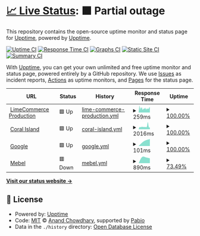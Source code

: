 # [📈 Live Status](https://demo.upptime.js.org): <!--live status--> **🟧 Partial outage**

This repository contains the open-source uptime monitor and status page for [Upptime](https://upptime.js.org), powered by [Upptime](https://github.com/upptime/upptime).

[![Uptime CI](https://github.com/LimeCommerce/upptime/workflows/Uptime%20CI/badge.svg)](https://github.com/LimeCommerce/upptime/actions?query=workflow%3A%22Uptime+CI%22)
[![Response Time CI](https://github.com/LimeCommerce/upptime/workflows/Response%20Time%20CI/badge.svg)](https://github.com/LimeCommerce/upptime/actions?query=workflow%3A%22Response+Time+CI%22)
[![Graphs CI](https://github.com/LimeCommerce/upptime/workflows/Graphs%20CI/badge.svg)](https://github.com/LimeCommerce/upptime/actions?query=workflow%3A%22Graphs+CI%22)
[![Static Site CI](https://github.com/LimeCommerce/upptime/workflows/Static%20Site%20CI/badge.svg)](https://github.com/LimeCommerce/upptime/actions?query=workflow%3A%22Static+Site+CI%22)
[![Summary CI](https://github.com/LimeCommerce/upptime/workflows/Summary%20CI/badge.svg)](https://github.com/LimeCommerce/upptime/actions?query=workflow%3A%22Summary+CI%22)

With [Upptime](https://upptime.js.org), you can get your own unlimited and free uptime monitor and status page, powered entirely by a GitHub repository. We use [Issues](https://github.com/upptime/upptime/issues) as incident reports, [Actions](https://github.com/LimeCommerce/upptime/actions) as uptime monitors, and [Pages](https://demo.upptime.js.org) for the status page.

<!--start: status pages-->
<!-- This summary is generated by Upptime (https://github.com/upptime/upptime) -->
<!-- Do not edit this manually, your changes will be overwritten -->
<!-- prettier-ignore -->
| URL | Status | History | Response Time | Uptime |
| --- | ------ | ------- | ------------- | ------ |
| <img alt="" src="https://www.limecommerce.com/favicon.svg" height="13"> [LimeCommerce Production](https://limecommerce.com) | 🟩 Up | [lime-commerce-production.yml](https://github.com/LimeCommerce/upptime/commits/HEAD/history/lime-commerce-production.yml) | <details><summary><img alt="Response time graph" src="./graphs/lime-commerce-production/response-time-week.png" height="20"> 259ms</summary><br><a href="https://uptime.limecommerce.work/history/lime-commerce-production"><img alt="Response time 259" src="https://img.shields.io/endpoint?url=https%3A%2F%2Fraw.githubusercontent.com%2FLimeCommerce%2Fupptime%2FHEAD%2Fapi%2Flime-commerce-production%2Fresponse-time.json"></a><br><a href="https://uptime.limecommerce.work/history/lime-commerce-production"><img alt="24-hour response time 251" src="https://img.shields.io/endpoint?url=https%3A%2F%2Fraw.githubusercontent.com%2FLimeCommerce%2Fupptime%2FHEAD%2Fapi%2Flime-commerce-production%2Fresponse-time-day.json"></a><br><a href="https://uptime.limecommerce.work/history/lime-commerce-production"><img alt="7-day response time 259" src="https://img.shields.io/endpoint?url=https%3A%2F%2Fraw.githubusercontent.com%2FLimeCommerce%2Fupptime%2FHEAD%2Fapi%2Flime-commerce-production%2Fresponse-time-week.json"></a><br><a href="https://uptime.limecommerce.work/history/lime-commerce-production"><img alt="30-day response time 259" src="https://img.shields.io/endpoint?url=https%3A%2F%2Fraw.githubusercontent.com%2FLimeCommerce%2Fupptime%2FHEAD%2Fapi%2Flime-commerce-production%2Fresponse-time-month.json"></a><br><a href="https://uptime.limecommerce.work/history/lime-commerce-production"><img alt="1-year response time 259" src="https://img.shields.io/endpoint?url=https%3A%2F%2Fraw.githubusercontent.com%2FLimeCommerce%2Fupptime%2FHEAD%2Fapi%2Flime-commerce-production%2Fresponse-time-year.json"></a></details> | <details><summary><a href="https://uptime.limecommerce.work/history/lime-commerce-production">100.00%</a></summary><a href="https://uptime.limecommerce.work/history/lime-commerce-production"><img alt="All-time uptime 100.00%" src="https://img.shields.io/endpoint?url=https%3A%2F%2Fraw.githubusercontent.com%2FLimeCommerce%2Fupptime%2FHEAD%2Fapi%2Flime-commerce-production%2Fuptime.json"></a><br><a href="https://uptime.limecommerce.work/history/lime-commerce-production"><img alt="24-hour uptime 100.00%" src="https://img.shields.io/endpoint?url=https%3A%2F%2Fraw.githubusercontent.com%2FLimeCommerce%2Fupptime%2FHEAD%2Fapi%2Flime-commerce-production%2Fuptime-day.json"></a><br><a href="https://uptime.limecommerce.work/history/lime-commerce-production"><img alt="7-day uptime 100.00%" src="https://img.shields.io/endpoint?url=https%3A%2F%2Fraw.githubusercontent.com%2FLimeCommerce%2Fupptime%2FHEAD%2Fapi%2Flime-commerce-production%2Fuptime-week.json"></a><br><a href="https://uptime.limecommerce.work/history/lime-commerce-production"><img alt="30-day uptime 100.00%" src="https://img.shields.io/endpoint?url=https%3A%2F%2Fraw.githubusercontent.com%2FLimeCommerce%2Fupptime%2FHEAD%2Fapi%2Flime-commerce-production%2Fuptime-month.json"></a><br><a href="https://uptime.limecommerce.work/history/lime-commerce-production"><img alt="1-year uptime 100.00%" src="https://img.shields.io/endpoint?url=https%3A%2F%2Fraw.githubusercontent.com%2FLimeCommerce%2Fupptime%2FHEAD%2Fapi%2Flime-commerce-production%2Fuptime-year.json"></a></details>
| <img alt="" src="https://coralisland.wiki/w/favicon.ico" height="13"> [Coral Island](https://coralisland.wiki/) | 🟩 Up | [coral-island.yml](https://github.com/LimeCommerce/upptime/commits/HEAD/history/coral-island.yml) | <details><summary><img alt="Response time graph" src="./graphs/coral-island/response-time-week.png" height="20"> 2016ms</summary><br><a href="https://uptime.limecommerce.work/history/coral-island"><img alt="Response time 2016" src="https://img.shields.io/endpoint?url=https%3A%2F%2Fraw.githubusercontent.com%2FLimeCommerce%2Fupptime%2FHEAD%2Fapi%2Fcoral-island%2Fresponse-time.json"></a><br><a href="https://uptime.limecommerce.work/history/coral-island"><img alt="24-hour response time 2016" src="https://img.shields.io/endpoint?url=https%3A%2F%2Fraw.githubusercontent.com%2FLimeCommerce%2Fupptime%2FHEAD%2Fapi%2Fcoral-island%2Fresponse-time-day.json"></a><br><a href="https://uptime.limecommerce.work/history/coral-island"><img alt="7-day response time 2016" src="https://img.shields.io/endpoint?url=https%3A%2F%2Fraw.githubusercontent.com%2FLimeCommerce%2Fupptime%2FHEAD%2Fapi%2Fcoral-island%2Fresponse-time-week.json"></a><br><a href="https://uptime.limecommerce.work/history/coral-island"><img alt="30-day response time 2016" src="https://img.shields.io/endpoint?url=https%3A%2F%2Fraw.githubusercontent.com%2FLimeCommerce%2Fupptime%2FHEAD%2Fapi%2Fcoral-island%2Fresponse-time-month.json"></a><br><a href="https://uptime.limecommerce.work/history/coral-island"><img alt="1-year response time 2016" src="https://img.shields.io/endpoint?url=https%3A%2F%2Fraw.githubusercontent.com%2FLimeCommerce%2Fupptime%2FHEAD%2Fapi%2Fcoral-island%2Fresponse-time-year.json"></a></details> | <details><summary><a href="https://uptime.limecommerce.work/history/coral-island">100.00%</a></summary><a href="https://uptime.limecommerce.work/history/coral-island"><img alt="All-time uptime 100.00%" src="https://img.shields.io/endpoint?url=https%3A%2F%2Fraw.githubusercontent.com%2FLimeCommerce%2Fupptime%2FHEAD%2Fapi%2Fcoral-island%2Fuptime.json"></a><br><a href="https://uptime.limecommerce.work/history/coral-island"><img alt="24-hour uptime 100.00%" src="https://img.shields.io/endpoint?url=https%3A%2F%2Fraw.githubusercontent.com%2FLimeCommerce%2Fupptime%2FHEAD%2Fapi%2Fcoral-island%2Fuptime-day.json"></a><br><a href="https://uptime.limecommerce.work/history/coral-island"><img alt="7-day uptime 100.00%" src="https://img.shields.io/endpoint?url=https%3A%2F%2Fraw.githubusercontent.com%2FLimeCommerce%2Fupptime%2FHEAD%2Fapi%2Fcoral-island%2Fuptime-week.json"></a><br><a href="https://uptime.limecommerce.work/history/coral-island"><img alt="30-day uptime 100.00%" src="https://img.shields.io/endpoint?url=https%3A%2F%2Fraw.githubusercontent.com%2FLimeCommerce%2Fupptime%2FHEAD%2Fapi%2Fcoral-island%2Fuptime-month.json"></a><br><a href="https://uptime.limecommerce.work/history/coral-island"><img alt="1-year uptime 100.00%" src="https://img.shields.io/endpoint?url=https%3A%2F%2Fraw.githubusercontent.com%2FLimeCommerce%2Fupptime%2FHEAD%2Fapi%2Fcoral-island%2Fuptime-year.json"></a></details>
| <img alt="" src="https://icons.duckduckgo.com/ip3/www.google.com.ico" height="13"> [Google](https://www.google.com/) | 🟩 Up | [google.yml](https://github.com/LimeCommerce/upptime/commits/HEAD/history/google.yml) | <details><summary><img alt="Response time graph" src="./graphs/google/response-time-week.png" height="20"> 101ms</summary><br><a href="https://uptime.limecommerce.work/history/google"><img alt="Response time 101" src="https://img.shields.io/endpoint?url=https%3A%2F%2Fraw.githubusercontent.com%2FLimeCommerce%2Fupptime%2FHEAD%2Fapi%2Fgoogle%2Fresponse-time.json"></a><br><a href="https://uptime.limecommerce.work/history/google"><img alt="24-hour response time 106" src="https://img.shields.io/endpoint?url=https%3A%2F%2Fraw.githubusercontent.com%2FLimeCommerce%2Fupptime%2FHEAD%2Fapi%2Fgoogle%2Fresponse-time-day.json"></a><br><a href="https://uptime.limecommerce.work/history/google"><img alt="7-day response time 101" src="https://img.shields.io/endpoint?url=https%3A%2F%2Fraw.githubusercontent.com%2FLimeCommerce%2Fupptime%2FHEAD%2Fapi%2Fgoogle%2Fresponse-time-week.json"></a><br><a href="https://uptime.limecommerce.work/history/google"><img alt="30-day response time 101" src="https://img.shields.io/endpoint?url=https%3A%2F%2Fraw.githubusercontent.com%2FLimeCommerce%2Fupptime%2FHEAD%2Fapi%2Fgoogle%2Fresponse-time-month.json"></a><br><a href="https://uptime.limecommerce.work/history/google"><img alt="1-year response time 101" src="https://img.shields.io/endpoint?url=https%3A%2F%2Fraw.githubusercontent.com%2FLimeCommerce%2Fupptime%2FHEAD%2Fapi%2Fgoogle%2Fresponse-time-year.json"></a></details> | <details><summary><a href="https://uptime.limecommerce.work/history/google">100.00%</a></summary><a href="https://uptime.limecommerce.work/history/google"><img alt="All-time uptime 100.00%" src="https://img.shields.io/endpoint?url=https%3A%2F%2Fraw.githubusercontent.com%2FLimeCommerce%2Fupptime%2FHEAD%2Fapi%2Fgoogle%2Fuptime.json"></a><br><a href="https://uptime.limecommerce.work/history/google"><img alt="24-hour uptime 100.00%" src="https://img.shields.io/endpoint?url=https%3A%2F%2Fraw.githubusercontent.com%2FLimeCommerce%2Fupptime%2FHEAD%2Fapi%2Fgoogle%2Fuptime-day.json"></a><br><a href="https://uptime.limecommerce.work/history/google"><img alt="7-day uptime 100.00%" src="https://img.shields.io/endpoint?url=https%3A%2F%2Fraw.githubusercontent.com%2FLimeCommerce%2Fupptime%2FHEAD%2Fapi%2Fgoogle%2Fuptime-week.json"></a><br><a href="https://uptime.limecommerce.work/history/google"><img alt="30-day uptime 100.00%" src="https://img.shields.io/endpoint?url=https%3A%2F%2Fraw.githubusercontent.com%2FLimeCommerce%2Fupptime%2FHEAD%2Fapi%2Fgoogle%2Fuptime-month.json"></a><br><a href="https://uptime.limecommerce.work/history/google"><img alt="1-year uptime 100.00%" src="https://img.shields.io/endpoint?url=https%3A%2F%2Fraw.githubusercontent.com%2FLimeCommerce%2Fupptime%2FHEAD%2Fapi%2Fgoogle%2Fuptime-year.json"></a></details>
| <img alt="" src="https://icons.duckduckgo.com/ip3/mebel.limecommerce.work.ico" height="13"> [Mebel](https://mebel.limecommerce.work) | 🟥 Down | [mebel.yml](https://github.com/LimeCommerce/upptime/commits/HEAD/history/mebel.yml) | <details><summary><img alt="Response time graph" src="./graphs/mebel/response-time-week.png" height="20"> 890ms</summary><br><a href="https://uptime.limecommerce.work/history/mebel"><img alt="Response time 890" src="https://img.shields.io/endpoint?url=https%3A%2F%2Fraw.githubusercontent.com%2FLimeCommerce%2Fupptime%2FHEAD%2Fapi%2Fmebel%2Fresponse-time.json"></a><br><a href="https://uptime.limecommerce.work/history/mebel"><img alt="24-hour response time 890" src="https://img.shields.io/endpoint?url=https%3A%2F%2Fraw.githubusercontent.com%2FLimeCommerce%2Fupptime%2FHEAD%2Fapi%2Fmebel%2Fresponse-time-day.json"></a><br><a href="https://uptime.limecommerce.work/history/mebel"><img alt="7-day response time 890" src="https://img.shields.io/endpoint?url=https%3A%2F%2Fraw.githubusercontent.com%2FLimeCommerce%2Fupptime%2FHEAD%2Fapi%2Fmebel%2Fresponse-time-week.json"></a><br><a href="https://uptime.limecommerce.work/history/mebel"><img alt="30-day response time 890" src="https://img.shields.io/endpoint?url=https%3A%2F%2Fraw.githubusercontent.com%2FLimeCommerce%2Fupptime%2FHEAD%2Fapi%2Fmebel%2Fresponse-time-month.json"></a><br><a href="https://uptime.limecommerce.work/history/mebel"><img alt="1-year response time 890" src="https://img.shields.io/endpoint?url=https%3A%2F%2Fraw.githubusercontent.com%2FLimeCommerce%2Fupptime%2FHEAD%2Fapi%2Fmebel%2Fresponse-time-year.json"></a></details> | <details><summary><a href="https://uptime.limecommerce.work/history/mebel">73.49%</a></summary><a href="https://uptime.limecommerce.work/history/mebel"><img alt="All-time uptime 73.49%" src="https://img.shields.io/endpoint?url=https%3A%2F%2Fraw.githubusercontent.com%2FLimeCommerce%2Fupptime%2FHEAD%2Fapi%2Fmebel%2Fuptime.json"></a><br><a href="https://uptime.limecommerce.work/history/mebel"><img alt="24-hour uptime 73.49%" src="https://img.shields.io/endpoint?url=https%3A%2F%2Fraw.githubusercontent.com%2FLimeCommerce%2Fupptime%2FHEAD%2Fapi%2Fmebel%2Fuptime-day.json"></a><br><a href="https://uptime.limecommerce.work/history/mebel"><img alt="7-day uptime 73.49%" src="https://img.shields.io/endpoint?url=https%3A%2F%2Fraw.githubusercontent.com%2FLimeCommerce%2Fupptime%2FHEAD%2Fapi%2Fmebel%2Fuptime-week.json"></a><br><a href="https://uptime.limecommerce.work/history/mebel"><img alt="30-day uptime 73.49%" src="https://img.shields.io/endpoint?url=https%3A%2F%2Fraw.githubusercontent.com%2FLimeCommerce%2Fupptime%2FHEAD%2Fapi%2Fmebel%2Fuptime-month.json"></a><br><a href="https://uptime.limecommerce.work/history/mebel"><img alt="1-year uptime 73.49%" src="https://img.shields.io/endpoint?url=https%3A%2F%2Fraw.githubusercontent.com%2FLimeCommerce%2Fupptime%2FHEAD%2Fapi%2Fmebel%2Fuptime-year.json"></a></details>

<!--end: status pages-->

[**Visit our status website →**](https://demo.upptime.js.org)

## 📄 License

- Powered by: [Upptime](https://github.com/upptime/upptime)
- Code: [MIT](./LICENSE) © [Anand Chowdhary](https://anandchowdhary.com), supported by [Pabio](https://pabio.com)
- Data in the `./history` directory: [Open Database License](https://opendatacommons.org/licenses/odbl/1-0/)
